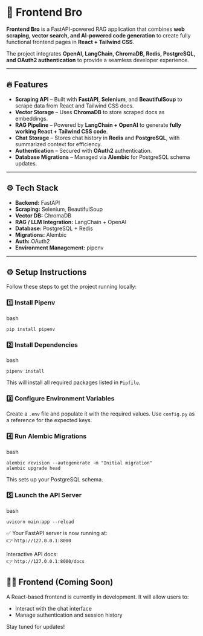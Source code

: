 # 🚀 Frontend Bro

**Frontend Bro** is a FastAPI-powered RAG application that combines **web scraping, vector search, and AI-powered code generation** to create fully functional frontend pages in **React + Tailwind CSS**.  

The project integrates **OpenAI, LangChain, ChromaDB, Redis, PostgreSQL, and OAuth2 authentication** to provide a seamless developer experience.  

---

## 🔥 Features

- **Scraping API** – Built with **FastAPI**, **Selenium**, and **BeautifulSoup** to scrape data from React and Tailwind CSS docs.  
- **Vector Storage** – Uses **ChromaDB** to store scraped docs as embeddings.  
- **RAG Pipeline** – Powered by **LangChain + OpenAI** to generate **fully working React + Tailwind CSS code**.  
- **Chat Storage** – Stores chat history in **Redis** and **PostgreSQL**, with summarized context for efficiency.  
- **Authentication** – Secured with **OAuth2** authentication.  
- **Database Migrations** – Managed via **Alembic** for PostgreSQL schema updates.  

---

## ⚙️ Tech Stack

- **Backend:** FastAPI  
- **Scraping:** Selenium, BeautifulSoup  
- **Vector DB:** ChromaDB  
- **RAG / LLM Integration:** LangChain + OpenAI  
- **Database:** PostgreSQL + Redis  
- **Migrations:** Alembic  
- **Auth:** OAuth2  
- **Environment Management:** pipenv  

---

⚙️ Setup Instructions
---------------------

Follow these steps to get the project running locally:

### 1️⃣ Install Pipenv

bash

```
pip install pipenv

```

### 2️⃣ Install Dependencies

bash

```
pipenv install

```

This will install all required packages listed in `Pipfile`.

### 3️⃣ Configure Environment Variables

Create a `.env` file and populate it with the required values. Use `config.py` as a reference for the expected keys.

### 4️⃣ Run Alembic Migrations

bash

```
alembic revision --autogenerate -m "Initial migration"
alembic upgrade head

```

This sets up your PostgreSQL schema.

### 5️⃣ Launch the API Server

bash

```
uvicorn main:app --reload

```

✅ Your FastAPI server is now running at:\
👉 `http://127.0.0.1:8000`

Interactive API docs:\
👉 `http://127.0.0.1:8000/docs`

🧑‍💻 Frontend (Coming Soon)
----------------------------

A React-based frontend is currently in development. It will allow users to:

-   Interact with the chat interface
-   Manage authentication and session history

Stay tuned for updates!
